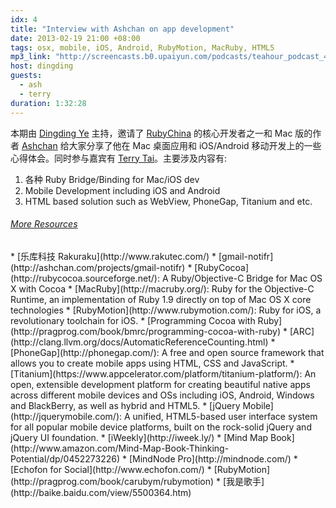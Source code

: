 ```yaml
---
idx: 4
title: "Interview with Ashchan on app development"
date: 2013-02-19 21:00 +08:00
tags: osx, mobile, iOS, Android, RubyMotion, MacRuby, HTML5
mp3_link: "http://screencasts.b0.upaiyun.com/podcasts/teahour_podcast_4.mp3"
host: dingding
guests:
  - ash
  - terry
duration: 1:32:28
---
```


本期由 [Dingding Ye](http://yedingding.com) 主持，邀请了 [RubyChina](http://ruby-china.org) 的核心开发者之一和 Mac 版的作者 [Ashchan](http://ashchan.com/) 给大家分享了他在 Mac 桌面应用和 iOS/Android 移动开发上的一些心得体会。同时参与嘉宾有 [Terry Tai](http://terrytai.com)。主要涉及内容有:

1. 各种 Ruby Bridge/Binding for Mac/iOS dev
2. Mobile Development including iOS and Android
3. HTML based solution such as WebView, PhoneGap, Titanium and etc.

<h6>
  <a href="#" class="toggle-notes">More Resources</a>
</h6>

<section class="notes" markdown="1">
* [乐库科技 Rakuraku](http://www.rakutec.com/)
* [gmail-notifr](http://ashchan.com/projects/gmail-notifr)
* [RubyCocoa](http://rubycocoa.sourceforge.net/): A Ruby/Objective-C Bridge for Mac OS X with Cocoa
* [MacRuby](http://macruby.org/): Ruby for the Objective-C Runtime, an implementation of Ruby 1.9 directly on top of Mac OS X core technologies
* [RubyMotion](http://www.rubymotion.com/): Ruby for iOS, a revolutionary toolchain for iOS.
* [Programming Cocoa with Ruby](http://pragprog.com/book/bmrc/programming-cocoa-with-ruby)
* [ARC](http://clang.llvm.org/docs/AutomaticReferenceCounting.html)
* [PhoneGap](http://phonegap.com/): A free and open source framework that allows you to create mobile apps using HTML, CSS and JavaScript.
* [Titanium](https://www.appcelerator.com/platform/titanium-platform/): An open, extensible development platform for creating beautiful native apps across different mobile devices and OSs including iOS, Android, Windows and BlackBerry, as well as hybrid and HTML5.
* [jQuery Mobile](http://jquerymobile.com/): A unified, HTML5-based user interface system for all popular mobile device platforms, built on the rock-solid jQuery and jQuery UI foundation.
* [iWeekly](http://iweek.ly/)
* [Mind Map Book](http://www.amazon.com/Mind-Map-Book-Thinking-Potential/dp/0452273226)
* [MindNode Pro](http://mindnode.com/)
* [Echofon for Social](http://www.echofon.com/)
* [RubyMotion](http://pragprog.com/book/carubym/rubymotion)
* [我是歌手](http://baike.baidu.com/view/5500364.htm)
</section>
